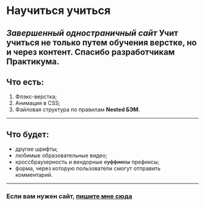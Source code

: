 # Научиться учиться
*Завершенный одностраничный сайт*
Учит учиться не только путем обучения верстке, но и через контент. Спасибо разработчикам Практикума.
-----
## Что есть:
1. Флэкс-верстка;
2. Анимация в CSS;
3. Файловая структура по правилам **Nested БЭМ**.
----
## Что будет:
* другие шрифты;
* любимые образовательные видео;
* кроссбраузерность и вендорные ~~суффиксы~~ префиксы;
* форма, через которую пользователи смогут отправить комментарий.
-----
### Если вам нужен сайт, [пишите мне сюда](www.facebook.com "Мой аккаунт")
